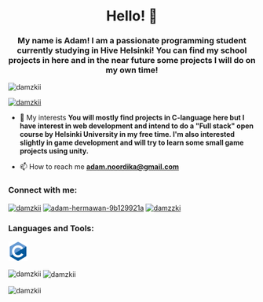 <h1 align="center">Hello! 👋</h1>
<h3 align="center">My name is Adam! I am a passionate programming student currently studying in Hive Helsinki! You can find my school projects in here and in the near future some projects I will do on my own time!</h3>

<p align="left"> <img src="https://komarev.com/ghpvc/?username=damzkii&label=Profile%20views&color=0e75b6&style=flat" alt="damzkii" /> </p>

<p align="left"> <a href="https://github.com/ryo-ma/github-profile-trophy"><img src="https://github-profile-trophy.vercel.app/?username=damzkii" alt="damzkii" /></a> </p>

- 💬 My interests **You will mostly find projects in C-language here but I have interest in web development and intend to do a "Full stack" open course by Helsinki University in my free time. I'm also interested slightly in game development and will try to learn some small game projects using unity.**

- 📫 How to reach me **adam.noordika@gmail.com**

<h3 align="left">Connect with me:</h3>
<p align="left">
<a href="https://twitter.com/damzkii" target="blank"><img align="center" src="https://raw.githubusercontent.com/rahuldkjain/github-profile-readme-generator/master/src/images/icons/Social/twitter.svg" alt="damzkii" height="30" width="40" /></a>
<a href="https://linkedin.com/in/adam-hermawan-9b129921a" target="blank"><img align="center" src="https://raw.githubusercontent.com/rahuldkjain/github-profile-readme-generator/master/src/images/icons/Social/linked-in-alt.svg" alt="adam-hermawan-9b129921a" height="30" width="40" /></a>
<a href="https://instagram.com/damzzki" target="blank"><img align="center" src="https://raw.githubusercontent.com/rahuldkjain/github-profile-readme-generator/master/src/images/icons/Social/instagram.svg" alt="damzzki" height="30" width="40" /></a>
</p>

<h3 align="left">Languages and Tools:</h3>
<p align="left"> <a href="https://www.cprogramming.com/" target="_blank" rel="noreferrer"> <img src="https://raw.githubusercontent.com/devicons/devicon/master/icons/c/c-original.svg" alt="c" width="40" height="40"/> </a> </p>

<p><img align="left" src="https://github-readme-stats.vercel.app/api/top-langs?username=damzkii&show_icons=true&locale=en&layout=compact" alt="damzkii" /></p>

<p>&nbsp;<img align="center" src="https://github-readme-stats.vercel.app/api?username=damzkii&show_icons=true&locale=en" alt="damzkii" /></p>

<p><img align="center" src="https://github-readme-streak-stats.herokuapp.com/?user=damzkii&" alt="damzkii" /></p>
